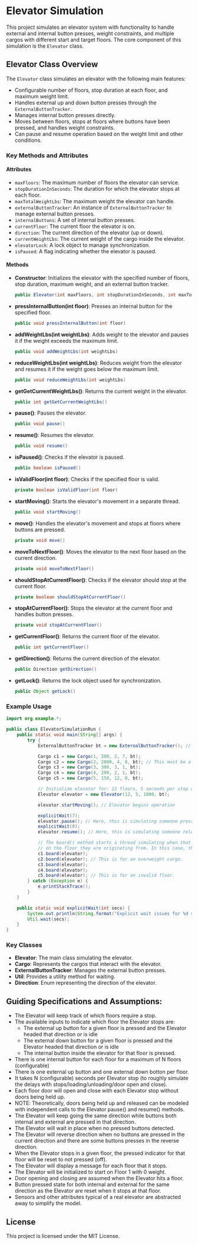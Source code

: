 
# Elevator Simulation

This project simulates an elevator system with functionality to handle external and internal button presses, weight constraints, and multiple cargos with different start and target floors. The core component of this simulation is the `Elevator` class.

## Elevator Class Overview

The `Elevator` class simulates an elevator with the following main features:
- Configurable number of floors, stop duration at each floor, and maximum weight limit.
- Handles external up and down button presses through the `ExternalButtonTracker`.
- Manages internal button presses directly.
- Moves between floors, stops at floors where buttons have been pressed, and handles weight constraints.
- Can pause and resume operation based on the weight limit and other conditions.

### Key Methods and Attributes

#### Attributes

- `maxFloors`: The maximum number of floors the elevator can service.
- `stopDurationInSeconds`: The duration for which the elevator stops at each floor.
- `maxTotalWeightLbs`: The maximum weight the elevator can handle.
- `externalButtonTracker`: An instance of `ExternalButtonTracker` to manage external button presses.
- `internalButtons`: A set of internal button presses.
- `currentFloor`: The current floor the elevator is on.
- `direction`: The current direction of the elevator (up or down).
- `currentWeightLbs`: The current weight of the cargo inside the elevator.
- `elevatorLock`: A lock object to manage synchronization.
- `isPaused`: A flag indicating whether the elevator is paused.

#### Methods

- **Constructor**: Initializes the elevator with the specified number of floors, stop duration, maximum weight, and an external button tracker.
    ```java
    public Elevator(int maxFloors, int stopDurationInSeconds, int maxTotalWeightLbs, ExternalButtonTracker externalButtonTracker)
    ```

- **pressInternalButton(int floor)**: Presses an internal button for the specified floor.
    ```java
    public void pressInternalButton(int floor)
    ```

- **addWeightLbs(int weightLbs)**: Adds weight to the elevator and pauses it if the weight exceeds the maximum limit.
    ```java
    public void addWeightLbs(int weightLbs)
    ```

- **reduceWeightLbs(int weightLbs)**: Reduces weight from the elevator and resumes it if the weight goes below the maximum limit.
    ```java
    public void reduceWeightLbs(int weightLbs)
    ```

- **getGetCurrentWeightLbs()**: Returns the current weight in the elevator.
    ```java
    public int getGetCurrentWeightLbs()
    ```

- **pause()**: Pauses the elevator.
    ```java
    public void pause()
    ```

- **resume()**: Resumes the elevator.
    ```java
    public void resume()
    ```

- **isPaused()**: Checks if the elevator is paused.
    ```java
    public boolean isPaused()
    ```

- **isValidFloor(int floor)**: Checks if the specified floor is valid.
    ```java
    private boolean isValidFloor(int floor)
    ```

- **startMoving()**: Starts the elevator's movement in a separate thread.
    ```java
    public void startMoving()
    ```

- **move()**: Handles the elevator's movement and stops at floors where buttons are pressed.
    ```java
    private void move()
    ```

- **moveToNextFloor()**: Moves the elevator to the next floor based on the current direction.
    ```java
    private void moveToNextFloor()
    ```

- **shouldStopAtCurrentFloor()**: Checks if the elevator should stop at the current floor.
    ```java
    private boolean shouldStopAtCurrentFloor()
    ```

- **stopAtCurrentFloor()**: Stops the elevator at the current floor and handles button presses.
    ```java
    private void stopAtCurrentFloor()
    ```

- **getCurrentFloor()**: Returns the current floor of the elevator.
    ```java
    public int getCurrentFloor()
    ```

- **getDirection()**: Returns the current direction of the elevator.
    ```java
    public Direction getDirection()
    ```

- **getLock()**: Returns the lock object used for synchronization.
    ```java
    public Object getLock()
    ```

### Example Usage

```java
import org.example.*;

public class ElevatorSimulationRun {
    public static void main(String[] args) {
        try {
            ExternalButtonTracker bt = new ExternalButtonTracker(); // Represents the external up/down button control tracker

            Cargo c1 = new Cargo(1, 200, 2, 7, bt);
            Cargo c2 = new Cargo(2, 2000, 4, 8, bt); // This must be a cargo of gold bars.
            Cargo c3 = new Cargo(3, 300, 3, 1, bt);
            Cargo c4 = new Cargo(4, 200, 2, 1, bt);
            Cargo c5 = new Cargo(5, 150, 12, 0, bt);

            // Initialize elevator for: 12 floors, 5 seconds per stop and a max weight of 1000 pounds
            Elevator elevator = new Elevator(12, 5, 1000, bt);

            elevator.startMoving(); // Elevator begins operation

            explicitWait(7);
            elevator.pause(); // Here, this is simulating someone pressing the emergency button
            explicitWait(8);
            elevator.resume(); // Here, this is simulating someone releasing the emergency button

            // The board() method starts a thread simulating when that passenger/cargo pressed the external button
            // on the floor they are originating from. In this case, they all press external button approx same time.
            c1.board(elevator);
            c2.board(elevator); // This is for an overweight cargo.
            c3.board(elevator);
            c4.board(elevator);
            c5.board(elevator); // This is for an invalid floor.
        } catch (Exception e) {
            e.printStackTrace();
        }
    }

    public static void explicitWait(int secs) {
        System.out.println(String.format("Explicit wait issues for %d secs...", secs));
        Util.wait(secs);
    }
}
```

### Key Classes

- **Elevator**: The main class simulating the elevator.
- **Cargo**: Represents the cargos that interact with the elevator.
- **ExternalButtonTracker**: Manages the external button presses.
- **Util**: Provides a utility method for waiting.
- **Direction**: Enum representing the direction of the elevator.

## Guiding Specifications and Assumptions:
- The Elevator will keep track of which floors require a stop.
- The available inputs to indicate which floor the Elevator stops are:
  - The external up button for a given floor is pressed and the Elevator headed that direction or is idle
  - The external down button for a given floor is pressed and the Elevator headed that direction or is idle
  - The internal button inside the elevator for that floor is pressed.
- There is one internal button for each floor for a maximum of N floors (configurable)
- There is one external up button and one external down botton per floor.
- It takes N (configurable) seconds per Elevator stop (to roughly simulate the delays with stops/loading/unloading/door open and close).
- Each floor door will open and close with each Elevator stop without doors being held up.
- NOTE: Theoretically, doors being held up and released can be modeled with independent calls to the Elevator pause() and resume() methods.
- The Elevator will keep going the same direction while buttons both internal and external are pressed in that direction.
- The Elevator will wait in place when no pressed buttons detected.
- The Elevator will reverse direction when no buttons are pressed in the current direction and there are some buttons presses in the reverse direction.
- When the Elevator stops in a given floor, the pressed indicator for that floor will be reset to not pressed (off).
- The Elevator will display a message for each floor that it stops.
- The Elevator will be initialized to start on Floor 1 with 0 weight.
- Door opening and closing are assumed when the Elevator hits a floor.
- Button pressed state for both internal and external for the same direction as the Elevator are reset when it stops at that floor.
- Sensors and other attributes typical of a real elevator are abstracted away to simplify the model.


## License

This project is licensed under the MIT License.